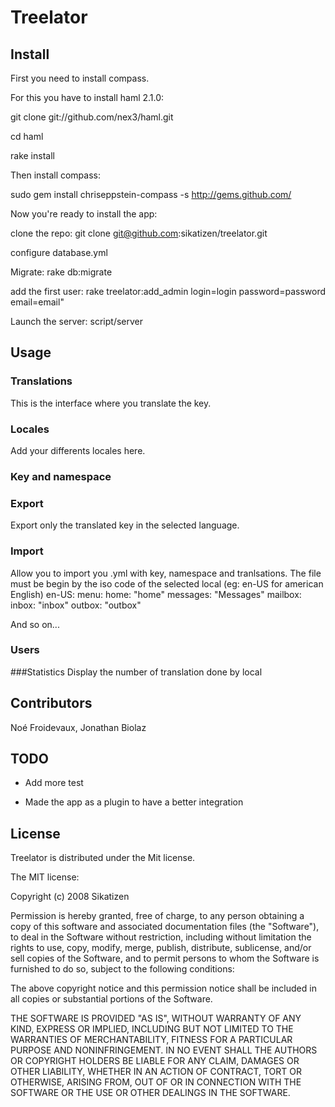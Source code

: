 # Treelator
  
  
## Install

First you need to install compass. 

For this you have to install haml 2.1.0:

git clone git://github.com/nex3/haml.git

cd haml

rake install

Then install compass:

sudo gem install chriseppstein-compass -s http://gems.github.com/

Now you're ready to install the app:

clone the repo: git clone git@github.com:sikatizen/treelator.git

configure database.yml

Migrate: rake db:migrate

add the first user: rake treelator:add_admin login=login password=password email=email"

Launch the server: script/server

## Usage

### Translations

This is the interface where you translate the key.
  
### Locales
Add your differents locales here.
  
### Key and namespace

### Export
Export only the translated key in the selected language.
  
### Import
Allow you to import you .yml with key, namespace and tranlsations.
The file must be begin by the iso code of the selected local (eg: en-US for american English)
    en-US:
      menu:
        home: "home"
        messages: "Messages"
      mailbox:
        inbox: "inbox"
        outbox: "outbox"
        
And so on...


### Users

###Statistics
Display the number of translation done by local
## Contributors

Noé Froidevaux, Jonathan Biolaz
  
## TODO

- Add more test

- Made the app as a plugin to have a better integration


## License

Treelator is distributed under the Mit license.

The MIT license:

Copyright (c) 2008 Sikatizen
 
Permission is hereby granted, free of charge, to any person obtaining
a copy of this software and associated documentation files (the
"Software"), to deal in the Software without restriction, including
without limitation the rights to use, copy, modify, merge, publish,
distribute, sublicense, and/or sell copies of the Software, and to
permit persons to whom the Software is furnished to do so, subject to
the following conditions:
 
The above copyright notice and this permission notice shall be
included in all copies or substantial portions of the Software.
 
THE SOFTWARE IS PROVIDED "AS IS", WITHOUT WARRANTY OF ANY KIND,
EXPRESS OR IMPLIED, INCLUDING BUT NOT LIMITED TO THE WARRANTIES OF
MERCHANTABILITY, FITNESS FOR A PARTICULAR PURPOSE AND
NONINFRINGEMENT. IN NO EVENT SHALL THE AUTHORS OR COPYRIGHT HOLDERS BE
LIABLE FOR ANY CLAIM, DAMAGES OR OTHER LIABILITY, WHETHER IN AN ACTION
OF CONTRACT, TORT OR OTHERWISE, ARISING FROM, OUT OF OR IN CONNECTION
WITH THE SOFTWARE OR THE USE OR OTHER DEALINGS IN THE SOFTWARE.